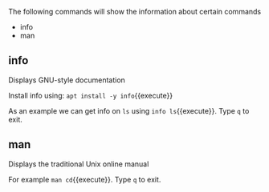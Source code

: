 The following commands will show the information about certain commands

- info
- man

## info

Displays GNU-style documentation

Install info using: `apt install -y info`{{execute}}

As an example we can get info on `ls` using `info ls`{{execute}}. Type `q` to exit.

## man

Displays the traditional Unix online manual

For example `man cd`{{execute}}. Type `q` to exit.
